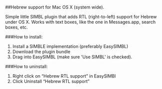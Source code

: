 ##Hebrew support for Mac OS X (system wide).

Simple little SIMBL plugin that adds RTL (right-to-left) support for Hebrew under OS X.
Works with text boxes, like the one in Messages.app, search boxes, etc.

###How to install:
1. Install a SIMBLE implementation (preferably EasySIMBL)
2. Download the plugin bundle
3. Drag into EasySIMBL (make sure 'Use SIMBL' is checked).


###How to uninstall:
1. Right click on “Hebrew RTL support” in EasySIMBl
2. Click Uninstall “Hebrew RTL support”
